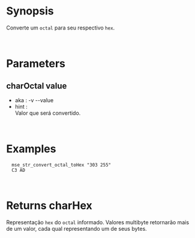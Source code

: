 # Synopsis

Converte um `octal` para seu respectivo `hex`.



&nbsp;

# Parameters

## charOctal value

- aka       : -v --value
- hint      :  
  Valor que será convertido.



&nbsp;

# Examples

``` shell
  mse_str_convert_octal_toHex "303 255" 
  C3 AD
```



&nbsp;

# Returns charHex

Representação `hex` do `octal` informado.
Valores multibyte retornarão mais de um valor, cada qual representando um de 
seus bytes.